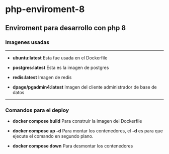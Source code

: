 # php-enviroment-8

## Enviroment para desarrollo con php 8

### Imagenes usadas
---
- **ubuntu:latest**
Esta fue usada en el Dockerfile

- **postgres:latest**
Esta es la imagen de postgres

- **redis:latest**
Imagen de redis

- **dpage/pgadmin4:latest**
Imagen del cliente administrador de base de datos
---

### Comandos para el deploy
- **docker compose build**
Para construir la imagen del Dockerfile

- **docker compose up -d**
Para montar los contenedores, el **-d** es para que ejecute el comando en segundo plano.

- **docker compose down**
Para desmontar los contenedores
